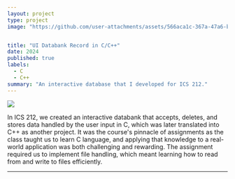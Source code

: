 ```yaml
---
layout: project
type: project
image: "https://github.com/user-attachments/assets/566aca1c-367a-47a6-b89d-e0777af58e62"


title: "UI Databank Record in C/C++"
date: 2024
published: true
labels:
  - C
  - C++
summary: "An interactive database that I developed for ICS 212."
---
```


<img class="img-fluid" src="(https://as1.ftcdn.net/v2/jpg/05/71/15/68/1000_F_571156847_6FtJXvffGNk2K4PSlorTa9C89FBiJUjx.jpg)">

In ICS 212, we created an interactive databank that accepts, deletes, and stores data handled by the user input in C, which was later translated into C++ as another project. It was the course's pinnacle of assignments as the class taught us to learn C language, and applying that knowledge to a real-world application was both challenging and rewarding. The assignment required us to implement file handling, which meant learning how to read from and write to files efficiently.




<hr>


